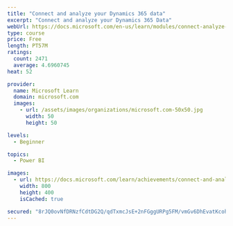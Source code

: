 ```yaml
---
title: "Connect and analyze your Dynamics 365 data​"
excerpt: "Connect and analyze your Dynamics 365 Data​"
webUrl: https://docs.microsoft.com/en-us/learn/modules/connect-analyze-dynamics-365-data/
type: course
price: Free
length: PT57M
ratings:
  count: 2471
  average: 4.6960745
heat: 52

provider:
  name: Microsoft Learn
  domain: microsoft.com
  images:
    - url: /assets/images/organizations/microsoft.com-50x50.jpg
      width: 50
      height: 50

levels:
  - Beginner

topics:
  - Power BI

images:
  - url: https://docs.microsoft.com/learn/achievements/connect-and-analyze-your-microsoft-dynamics-365-data-social.png
    width: 800
    height: 400
    isCached: true

secured: "8rJQ0ovNfDRNzfCdtDG2Q/qdTxmcJsE+2nFGggURPg5FM/vmGv6DhEvatKcohd4+rJEaE7+fstYeoO10wdSpyZZ2oF2FGYR4//v8Sj0DMw3bysj5Hu5WjSNvFPMSkAf9xxiQ1A9ShC2wDPdmzCqDLyD6MD6ZPsFfKTnxbRJ6aaLQtS9ua6QmQ4qO7KcWWTQ2y3o++M4ZD4zmIiOqqr+kj4l5q7OJfXDERm2kUpjLuzk2sWSveAWlVLLciSC8kYf7j6bFaDgtLwR46SAJmI/tRMg/sZHtPXSLKj9UsByV1ftkidBiBb0+s1s0BixeqXT59++BQyNdWpH5bZY2dQoDcUrL9Ch8/A8lvoIXRqH5E6dQtW26paCcSgAZ+h90WPvmcLeRm1nyhUI8E8KO9SOJjCMjf464WyKoAVuZXPij4YI=;lV+USSbk84VBImHip7x63w=="
---
```



